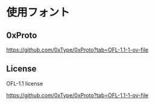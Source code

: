 # 使用フォント

## 0xProto

https://github.com/0xType/0xProto?tab=OFL-1.1-1-ov-file

## License

OFL-1.1 license

https://github.com/0xType/0xProto?tab=OFL-1.1-1-ov-file

